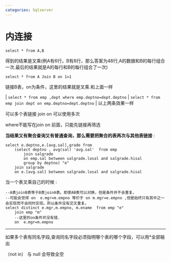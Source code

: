 ```yaml
---
categories: Sqlserver
---
```


# 内连接

`select * from A,B`

得到的结果是叉乘(例A有6行，B有8行，那么答案为48行,A的数据和B的每行组合一次.最后的结果就是A的每行和B的每行组合了一次)

`select * from A Join B on 1=1`

链接B表，on为条件，这里的结果就是叉乘.和上面一样

| `select * from emp ,dept where emp.deptno=dept.deptno`
| `select * from emp join dept on emp.deptno=dept.deptno`
| 以上两条效果一样

可以多个表链接 join on 可以使用多次

where不能写在join on 前面，只能先链接再筛选

**当结果又有聚合查询又有普通查询，那么需要把聚合的表再次与其他表链接** :

    select e.deptno,e.[avg.sal],grade from
        (select deptno , avg(sal) 'avg.sal'  from emp
            join salgrade
            on emp.sal between salgrade.losal and salgrade.hisal
            group by deptno) "e"
        join salgrade
        on e.[avg.sal] between salgrade.losal and salgrade.hisal

当一个表叉乘自己的时候 :

    --A表joinB表等于B表joinA表。即使AB表可以对换，但是条件并不会重复。
    --可能会觉得 on  e.mgr=m.empno 等价于 on m.mgr=e.empno ,但是始终只有其中之一会实现而不会同时实现。所以条件没有交叉重复。
    select distinct e.mgr,m.empno, m.ename  from emp "e"
        join emp "m"
        --这里的on条件并没有错.
        on  e.mgr=m.empno

------------------------------------------------------------------------

如果多个表有同名字段,查询同名字段必须指明哪个表的哪个字段，可以用\*全部输出

（not in） 与 null 会导致全空
